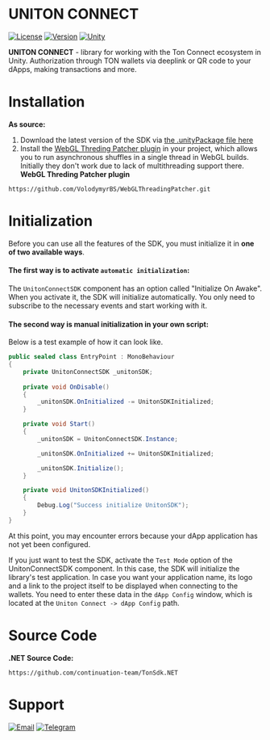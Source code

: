 # UNITON CONNECT

[![License](https://img.shields.io/github/license/mrveit/unity-ton-connect?color=318CE7&style=flat-square)](LICENSE)
[![Version](https://img.shields.io/github/package-json/v/mrveit/unity-ton-connect?color=318CE7&style=flat-square)](package.json)
[![Unity](https://img.shields.io/badge/Unity-2020.1+-2296F3.svg?color=318CE7&style=flat-square)](https://unity.com/releases/editor/archive)

**UNITON CONNECT** - library for working with the Ton Connect ecosystem in Unity. Authorization through TON wallets via deeplink or QR code to your dApps, making transactions and more.

# Installation

**As source:**

1. Download the latest version of the SDK via [the .unityPackage file here](https://github.com/MrVeit/unity-ton-connect/releases)
2. Install the [WebGL Threding Patcher plugin](https://github.com/VolodymyrBS/WebGLThreadingPatcher) in your project, which allows you to run asynchronous shuffles in a single thread in WebGL builds. Initially they don't work due to lack of multithreading support there.
**WebGL Threding Patcher plugin**
```
https://github.com/VolodymyrBS/WebGLThreadingPatcher.git
```

# Initialization

Before you can use all the features of the SDK, you must initialize it in **one of two available ways**.

#### The first way is to activate `automatic initialization`:
The `UnitonConnectSDK` component has an option called "Initialize On Awake". When you activate it, the SDK will initialize automatically. You only need to subscribe to the necessary events and start working with it.

#### The second way is manual initialization in your own script:
Below is a test example of how it can look like.

```c#
public sealed class EntryPoint : MonoBehaviour
{
    private UnitonConnectSDK _unitonSDK;
    
    private void OnDisable()
    {
        _unitonSDK.OnInitialized -= UnitonSDKInitialized;        
    }

    private void Start()
    {
        _unitonSDK = UnitonConnectSDK.Instance;

        _unitonSDK.OnInitialized += UnitonSDKInitialized;        

        _unitonSDK.Initialize();
    }

    private void UnitonSDKInitialized()
    {
        Debug.Log("Success initialize UnitonSDK");
    }
}
```

At this point, you may encounter errors because your dApp application has not yet been configured. 

If you just want to test the SDK, activate the `Test Mode` option of the UnitonConnectSDK component. In this case, the SDK will initialize the library's test application.
In case you want your application name, its logo and a link to the project itself to be displayed when connecting to the wallets. You need to enter these data in the `dApp Config` window, which is located at the `Uniton Connect -> dApp Config` path.

# Source Code

**.NET Source Code:**
```
https://github.com/continuation-team/TonSdk.NET
```

# Support

[![Email](https://img.shields.io/badge/-gmail-090909?style=for-the-badge&logo=gmail)](https://mail.google.com/mail/?view=cm&fs=1&to=misster.veit@gmail.com)
[![Telegram](https://img.shields.io/badge/-Telegram-090909?style=for-the-badge&logo=telegram)](https://t.me/MrVeit)
